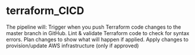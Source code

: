 # terraform_CICD
The pipeline will:  Trigger when you push Terraform code changes to the master branch in GitHub. Lint &amp; validate Terraform code to check for syntax errors. Plan changes to show what will happen if applied. Apply changes to provision/update AWS infrastructure (only if approved)
